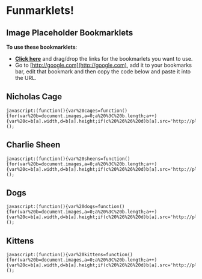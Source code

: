 # Funmarklets! #
## Image Placeholder Bookmarklets ##

**To use these bookmarklets**:

- **[Click here](https://rawgithub.com/patricknelson/funmarklets/master/bookmarklets.html)** and drag/drop the links for the bookmarlets you want to use.
- Go to [http://google.com](http://google.com), add it to your bookmarks bar, edit that bookmark and then copy the code below and paste it into the URL.

## Nicholas Cage ##

    javascript:(function(){var%20cages=function(){for(var%20b=document.images,a=0;a%20%3C%20b.length;a++){var%20c=b[a].width,d=b[a].height;if(c%20%26%26%20d)b[a].src='http://placecage.com/'+c+'/'+d}return%20false};cages();})();


## Charlie Sheen ##

    javascript:(function(){var%20sheens=function(){for(var%20b=document.images,a=0;a%20%3C%20b.length;a++){var%20c=b[a].width,d=b[a].height;if(c%20%26%26%20d)b[a].src='http://placesheen.com/'+c+'/'+d}return%20false};sheens();})();


## Dogs ##

    javascript:(function(){var%20dogs=function(){for(var%20b=document.images,a=0;a%20%3C%20b.length;a++){var%20c=b[a].width,d=b[a].height;if(c%20%26%26%20d)b[a].src='http://placedog.com/'+c+'/'+d}return%20false};dogs();})();

## Kittens ##

    javascript:(function(){var%20kittens=function(){for(var%20b=document.images,a=0;a%20%3C%20b.length;a++){var%20c=b[a].width,d=b[a].height;if(c%20%26%26%20d)b[a].src='http://placekitten.com/'+c+'/'+d}return%20false};kittens();})();